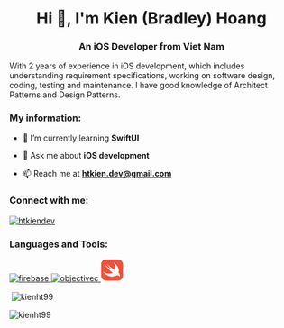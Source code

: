 <h1 align="center">Hi 👋, I'm Kien (Bradley) Hoang</h1>
<h3 align="center">An iOS Developer from Viet Nam</h3>
<p align="left">With 2 years of experience in iOS development, which includes understanding requirement specifications, working on software design, coding, testing and maintenance. I have good knowledge of Architect Patterns and Design Patterns.</p>

<h3 align="left">My information:</h3>

- 🌱 I’m currently learning **SwiftUI**

- 💬 Ask me about **iOS development**

- 📫 Reach me at **htkien.dev@gmail.com**

<h3 align="left">Connect with me:</h3>
<p align="left">
<a href="https://linkedin.com/in/htkiendev" target="blank"><img align="center" src="https://raw.githubusercontent.com/rahuldkjain/github-profile-readme-generator/master/src/images/icons/Social/linked-in-alt.svg" alt="htkiendev" height="30" width="40" /></a>
</p>

<h3 align="left">Languages and Tools:</h3>
<p align="left"> <a href="https://firebase.google.com/" target="_blank" rel="noreferrer"> <img src="https://www.vectorlogo.zone/logos/firebase/firebase-icon.svg" alt="firebase" width="40" height="40"/> </a> <a href="https://developer.apple.com/library/archive/documentation/Cocoa/Conceptual/ProgrammingWithObjectiveC/Introduction/Introduction.html" target="_blank" rel="noreferrer"> <img src="https://www.vectorlogo.zone/logos/apple_objectivec/apple_objectivec-icon.svg" alt="objectivec" width="40" height="40"/> </a> <a href="https://developer.apple.com/swift/" target="_blank" rel="noreferrer"> <img src="https://raw.githubusercontent.com/devicons/devicon/master/icons/swift/swift-original.svg" alt="swift" width="40" height="40"/> </a> </p>

<p>&nbsp;<img align="center" src="https://github-readme-stats.vercel.app/api?username=kienht99&show_icons=true&locale=en&theme=dracula" alt="kienht99" /></p>

<p><img align="center" src="https://github-readme-streak-stats.herokuapp.com/?user=kienht99&theme=dracula" alt="kienht99" /></p>
